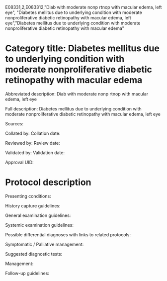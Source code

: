 E08331,2,E083312,"Diab with moderate nonp rtnop with macular edema, left eye", "Diabetes mellitus due to underlying condition with moderate nonproliferative diabetic retinopathy with macular edema, left eye","Diabetes mellitus due to underlying condition with moderate nonproliferative diabetic retinopathy with macular edema"
# Category title: Diabetes mellitus due to underlying condition with moderate nonproliferative diabetic retinopathy with macular edema

Abbreviated description: Diab with moderate nonp rtnop with macular edema, left eye

Full description: Diabetes mellitus due to underlying condition with moderate nonproliferative diabetic retinopathy with macular edema, left eye

Sources:

Collated by:
Collation date:

Reviewed by:
Review date:

Validated by:
Validation date:

Approval UID:

# Protocol description

Presenting conditions:

History capture guidelines:

General examination guidelines:

Systemic examination guidelines:

Possible differential diagnoses with links to related protocols:

Symptomatic / Palliative management:

Suggested diagnostic tests:

Management:

Follow-up guidelines:
